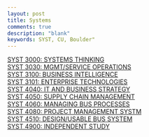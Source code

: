 ```yaml
---
layout: post
title: Systems
comments: true
description: "blank"
keywords: SYST, CU, Boulder"
---
```

<body>
	<div><a href="../pages/SYST-3000">SYST 3000: SYSTEMS THINKING</a></div>
	<div><a href="../pages/SYST-3030">SYST 3030: MGMT/SERVICE OPERATIONS</a></div>
	<div><a href="../pages/SYST-3100">SYST 3100: BUSINESS INTELLIGENCE</a></div>
	<div><a href="../pages/SYST-3101">SYST 3101: ENTERPRISE TECHNOLOGIES</a></div>
	<div><a href="../pages/SYST-4040">SYST 4040: IT AND BUSINESS STRATEGY</a></div>
	<div><a href="../pages/SYST-4050">SYST 4050: SUPPLY CHAIN MANAGEMENT</a></div>
	<div><a href="../pages/SYST-4060">SYST 4060: MANAGING BUS PROCESSES</a></div>
	<div><a href="../pages/SYST-4080">SYST 4080: PROJECT MANAGEMENT SYSTM</a></div>
	<div><a href="../pages/SYST-4510">SYST 4510: DESIGN/USABLE BUS SYSTEM</a></div>
	<div><a href="../pages/SYST-4900">SYST 4900: INDEPENDENT STUDY</a></div>
</body>